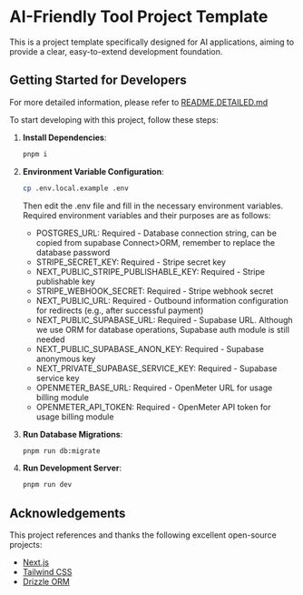 # AI-Friendly Tool Project Template

This is a project template specifically designed for AI applications, aiming to provide a clear, easy-to-extend development foundation.

## Getting Started for Developers

For more detailed information, please refer to [README.DETAILED.md](./README.DETAILED.md)

To start developing with this project, follow these steps:

1.  **Install Dependencies**:
    ```bash
    pnpm i
    ```

2. **Environment Variable Configuration**:
    ```bash
    cp .env.local.example .env
    ```
    Then edit the .env file and fill in the necessary environment variables.
    Required environment variables and their purposes are as follows:
    * POSTGRES_URL: Required - Database connection string, can be copied from supabase Connect>ORM, remember to replace the database password
    * STRIPE_SECRET_KEY: Required - Stripe secret key
    * NEXT_PUBLIC_STRIPE_PUBLISHABLE_KEY: Required - Stripe publishable key
    * STRIPE_WEBHOOK_SECRET: Required - Stripe webhook secret
    * NEXT_PUBLIC_URL: Required - Outbound information configuration for redirects (e.g., after successful payment)
    * NEXT_PUBLIC_SUPABASE_URL: Required - Supabase URL. Although we use ORM for database operations, Supabase auth module is still needed
    * NEXT_PUBLIC_SUPABASE_ANON_KEY: Required - Supabase anonymous key
    * NEXT_PRIVATE_SUPABASE_SERVICE_KEY: Required - Supabase service key
    * OPENMETER_BASE_URL: Required - OpenMeter URL for usage billing module
    * OPENMETER_API_TOKEN: Required - OpenMeter API token for usage billing module

3.  **Run Database Migrations**:
    ```bash
    pnpm run db:migrate
    ```

4. **Run Development Server**:
    ```bash
    pnpm run dev
    ```

## Acknowledgements

This project references and thanks the following excellent open-source projects:

*   [Next.js](https://nextjs.org/)
*   [Tailwind CSS](https://tailwindcss.com/)
*   [Drizzle ORM](https://orm.drizzle.team/)